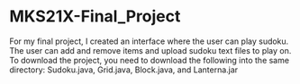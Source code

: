 # MKS21X-Final_Project
For my final project, I created an interface where the user can play sudoku. The user can add and remove items and upload sudoku text files to play on. 
To download the project, you need to download the following into the same directory: Sudoku.java, Grid.java, Block.java, and Lanterna.jar
